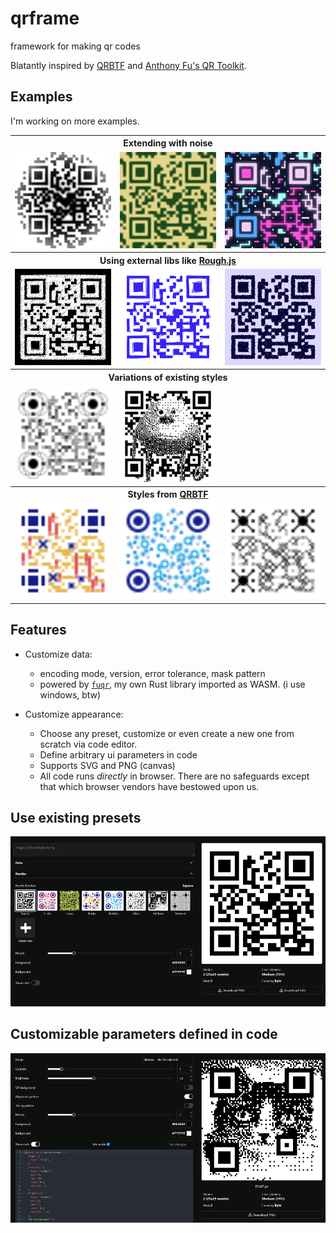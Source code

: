 # qrframe

framework for making qr codes

Blatantly inspired by [QRBTF](https://qrbtf.com) and [Anthony Fu's QR Toolkit](https://qrcode.antfu.me).

## Examples

I'm working on more examples.

<table>
  <tbody>
    <tr>
      <th colspan="3">Extending with noise</th>
    </tr>
    <tr>
      <td>
        <img src="./examples/circle.svg" width="300"/>
      </td>
      <td>
        <img src="./examples/camo.svg" width="300"/>
      </td>
      <td>
        <img src="./examples/neon.svg" width="300"/>
      </td>
    </tr>
    <tr>
      <th colspan="3">Using external libs like <a href="https://roughjs.com/">Rough.js</a></th>
    </tr>
    <td>
      <img src="./examples/drawing1.png"/>
    </td>
    <td>
      <img src="./examples/drawing2.png"/>
    </td>
    <td>
      <img src="./examples/drawing3.png"/>
    </td>
    <tr>
      <th colspan="3">Variations of existing styles</th>
    </tr>
    <tr>
      <td>
        <img src="./examples/quantum.svg" width="300"/>
      </td>
      <td>
        <img src="./examples/halftone.png" width="300"/>
      </td>
    </tr>
    <tr>
      <th colspan="3">Styles from <a href="https://qrbtf.com">QRBTF</a></th>
    </tr>
    <tr>
      <td>
        <img src="./examples/blocks.svg" width="300"/>
      </td>
      <td>
        <img src="./examples/bubbles.svg" width="300"/>
      </td>
      <td>
        <img src="./examples/alien.svg" width="300"/>
      </td>
    </tr>
  </tbody>
</table>

## Features

- Customize data:

  - encoding mode, version, error tolerance, mask pattern
  - powered by [`fuqr`](https://github.com/zhengkyl/fuqr), my own Rust library imported as WASM. (i use windows, btw)

- Customize appearance:
  - Choose any preset, customize or even create a new one from scratch via code editor.
  - Define arbitrary ui parameters in code
  - Supports SVG and PNG (canvas)
  - All code runs _directly_ in browser. There are no safeguards except that which browser vendors have bestowed upon us.

## Use existing presets

![style select ui](./examples/ui1.png)

## Customizable parameters defined in code

![code and parameter editor ui](./examples/ui2.png)
